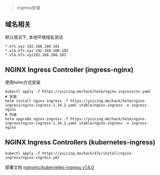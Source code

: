 > ingress安装

## 域名相关

默认情况下, 本地环境域名测试

```
*.k7s.xyz 192.168.100.101
*.slb.k7s.xyz 192.168.100.102
*.vlb.k7s.xyz192.168.100.103
```

## NGINX Ingress Controller (ingress-nginx)

使用helm方式安装

```
kubectl apply -f https://ysicing.me/hack/helm/nginx-ingress/ns.yaml
# 安装
helm install nginx-ingress -f https://ysicing.me/hack/helm/nginx-ingress/nginx-ingress-1.34.2.yaml stable/nginx-ingress -n ingress-nginx
# 升级
helm upgrade nginx-ingress -f https://ysicing.me/hack/helm/nginx-ingress/nginx-ingress-1.34.2.yaml stable/nginx-ingress -n ingress-nginx
```

## NGINX Ingress Controllers (kubernetes-ingress)

```
kubectl apply -f https://ysicing.me/hack/k7s/install/nginx-ingress/nginx-ingress.yml
```

部署文档 [nginxinc/kubernetes-ingress v1.6.0](https://github.com/nginxinc/kubernetes-ingress/tree/v1.6.0/deployments)